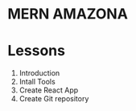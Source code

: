 # MERN AMAZONA

# Lessons

1. Introduction
2. Intall Tools
3. Create React App
4. Create Git repository

